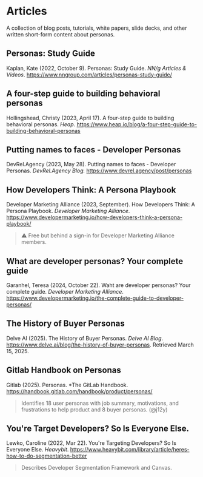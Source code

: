 
# Articles

A collection of blog posts, tutorials, white papers, slide decks, and other written short-form content about personas.

## Personas: Study Guide

Kaplan, Kate (2022, October 9). Personas: Study Guide. *NN/g Articles & Videos*. https://www.nngroup.com/articles/personas-study-guide/

## A four-step guide to building behavioral personas

Hollingshead, Christy (2023, April 17). A four-step guide to building behavioral personas. *Heap*.  https://www.heap.io/blog/a-four-step-guide-to-building-behavioral-personas

## Putting names to faces - Developer Personas

DevRel.Agency (2023, May 28). Putting names to faces - Developer Personas. *DevRel.Agency Blog.* https://www.devrel.agency/post/personas 

## How Developers Think: A Persona Playbook

Developer Marketing Alliance (2023, September). How Developers Think: A Persona Playbook. *Developer Marketing Alliance*. https://www.developermarketing.io/how-developers-think-a-persona-playbook/

> ⚠️ Free but behind a sign-in for Developer Marketing Alliance members.

## What are developer personas? Your complete guide

Garanhel, Teresa (2024, October 22). Waht are developer personas? Your complete guide. *Developer Marketing Alliance*. https://www.developermarketing.io/the-complete-guide-to-developer-personas/

## The History of Buyer Personas

Delve AI (2025). The History of Buyer Personas. *Delve AI Blog*. https://www.delve.ai/blog/the-history-of-buyer-personas. Retrieved March 15, 2025.

## Gitlab Handbook on Personas

Gitlab (2025). Personas. *The GitLab Handbook. https://handbook.gitlab.com/handbook/product/personas/

> Identifies 18 user personas with job summary, motivations, and frustrations to help product and 8 buyer personas. (@j12y)

## You're Target Developers? So Is Everyone Else.

Lewko, Caroline (2022, Mar 22). You're Targeting Developers? So Is Everyone Else. *Heavybit*. https://www.heavybit.com/library/article/heres-how-to-do-segmentation-better 

> Describes Developer Segmentation Framework and Canvas.



